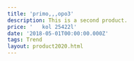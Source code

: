 ```yaml
---
title: 'primo,,,opo3'
description: This is a second product.
price: '   kol 25422l'
date: '2018-05-01T00:00:00.000Z'
tags: Trend
layout: product2020.html
---
```


